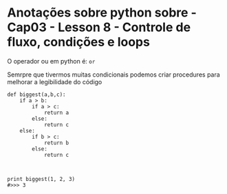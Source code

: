 # Anotações sobre python sobre - Cap03 - Lesson 8 - Controle de fluxo, condições e loops

O operador ou em python é: `or`

Semrpre que tivermos muitas condicionais podemos criar procedures para melhorar
a legibilidade do código

```
def biggest(a,b,c):
    if a > b:
        if a > c:
            return a
        else:
            return c
    else:
        if b > c:
            return b
        else:
            return c



print biggest(1, 2, 3)
#>>> 3
```